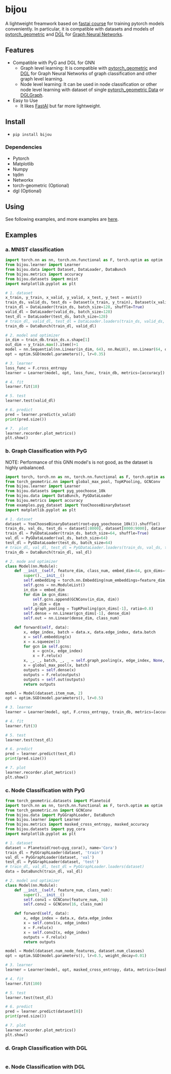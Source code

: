 # bijou

A lightweight freamwork based on [fastai course](https://course.fast.ai) for training pytorch models conveniently. In particular, it is compatible with datasets and models of [pytorch_geometric](https://github.com/rusty1s/pytorch_geometric) and [DGL](https://docs.dgl.ai/en/latest/) for [Graph Neural Networks](https://arxiv.org/pdf/1812.08434.pdf).

## Features
- Compatible with PyG and DGL for GNN
  - Graph level learning: It is compatible with [pytorch_geometric](https://github.com/rusty1s/pytorch_geometric) and [DGL](https://docs.dgl.ai/en/latest/) for Graph Neural Networks of graph classification and other graph level learning.
  - Node level learning: It can be used in node classification or other node level learning with dataset of single [pytorch_geometric Data](https://pytorch-geometric.readthedocs.io/en/latest/modules/data.html) or [DGLGraph](https://docs.dgl.ai/en/latest/api/python/graph.html).
- Easy to Use
    - It likes [FastAI](https://docs.fast.ai) but far more lightweight. 

## Install

- `pip install bijou`

### Dependencies

  - Pytorch
  - Matplotlib
  - Numpy
  - tqdm
  - Networkx
  - torch-geometric   (Optional)
  - dgl               (Optional)

## Using

See following examples, and more examples are [here](https://github.com/hitlic/bijou/tree/master/examples).

## Examples

### a. MNIST classification

```python
import torch.nn as nn, torch.nn.functional as F, torch.optim as optim
from bijou.learner import Learner
from bijou.data import Dataset, DataLoader, DataBunch
from bijou.metrics import accuracy
from bijou.datasets import mnist
import matplotlib.pyplot as plt

# 1. dataset
x_train, y_train, x_valid, y_valid, x_test, y_test = mnist()
train_ds, valid_ds, test_ds = Dataset(x_train, y_train), Dataset(x_valid, y_valid), Dataset(x_test, y_test)
train_dl = DataLoader(train_ds, batch_size=128, shuffle=True)
valid_dl = DataLoader(valid_ds, batch_size=128)
test_dl = DataLoader(test_ds, batch_size=128)
# train_dl, valid_dl, test_dl = DataLoader.loaders(train_ds, valid_ds, test_ds, 128)
train_db = DataBunch(train_dl, valid_dl)

# 2. model and optimizer
in_dim = train_db.train_ds.x.shape[1]
out_dim = y_train.max().item()+1
model = nn.Sequential(nn.Linear(in_dim, 64), nn.ReLU(), nn.Linear(64, out_dim))
opt = optim.SGD(model.parameters(), lr=0.35)

# 3. learner
loss_func = F.cross_entropy
learner = Learner(model, opt, loss_func, train_db, metrics=[accuracy])

# 4. fit
learner.fit(10)

# 5. test
learner.test(valid_dl)

# 6. predict
pred = learner.predict(x_valid)
print(pred.size())

# 7.  plot
learner.recorder.plot_metrics()
plt.show()
```

### b. Graph Classification with PyG

NOTE: Performance of this GNN model's is not good, as the dataset is highly unbalanced.

```python
import torch, torch.nn as nn, torch.nn.functional as F, torch.optim as optim
from torch_geometric.nn import global_max_pool, TopKPooling, GCNConv
from bijou.learner import Learner
from bijou.datasets import pyg_yoochoose_10k
from bijou.data import DataBunch, PyGDataLoader
from bijou.metrics import accuracy
from examples.pyg_dataset import YooChooseBinaryDataset
import matplotlib.pyplot as plt

# 1. dataset
dataset = YooChooseBinaryDataset(root=pyg_yoochoose_10k()).shuffle()
train_ds, val_ds, test_ds = dataset[:8000], dataset[8000:9000], dataset[9000:]
train_dl = PyGDataLoader(train_ds, batch_size=64, shuffle=True)
val_dl = PyGDataLoader(val_ds, batch_size=64)
test_dl = PyGDataLoader(test_ds, batch_size=64)
# train_dl, val_dl, test_dl = PyGDataLoader.loaders(train_ds, val_ds, test_ds, 64)
train_db = DataBunch(train_dl, val_dl)

# 2. mode and optimizer
class Model(nn.Module):
    def __init__(self, feature_dim, class_num, embed_dim=64, gcn_dims=(32, 32), dense_dim=64):
        super().__init__()
        self.embedding = torch.nn.Embedding(num_embeddings=feature_dim, embedding_dim=embed_dim)
        self.gcns = nn.ModuleList()
        in_dim = embed_dim
        for dim in gcn_dims:
            self.gcns.append(GCNConv(in_dim, dim))
            in_dim = dim
        self.graph_pooling = TopKPooling(gcn_dims[-1], ratio=0.8)
        self.dense = nn.Linear(gcn_dims[-1], dense_dim)
        self.out = nn.Linear(dense_dim, class_num)

    def forward(self, data):
        x, edge_index, batch = data.x, data.edge_index, data.batch
        x = self.embedding(x)
        x = x.squeeze(1)
        for gcn in self.gcns:
            x = gcn(x, edge_index)
            x = F.relu(x)
        x, _, _, batch, _, _ = self.graph_pooling(x, edge_index, None, batch)
        x = global_max_pool(x, batch)
        outputs = self.dense(x)
        outputs = F.relu(outputs)
        outputs = self.out(outputs)
        return outputs

model = Model(dataset.item_num, 2)
opt = optim.SGD(model.parameters(), lr=0.5)

# 3. learner
learner = Learner(model, opt, F.cross_entropy, train_db, metrics=[accuracy])

# 4. fit
learner.fit(3)

# 5. test
learner.test(test_dl)

# 6. predict
pred = learner.predict(test_dl)
print(pred.size())

# 7. plot
learner.recorder.plot_metrics()
plt.show()
```

### c. Node Classification with PyG

```python
from torch_geometric.datasets import Planetoid
import torch.nn as nn, torch.nn.functional as F, torch.optim as optim
from torch_geometric.nn import GCNConv
from bijou.data import PyGGraphLoader, DataBunch
from bijou.learner import Learner
from bijou.metrics import masked_cross_entropy, masked_accuracy
from bijou.datasets import pyg_cora
import matplotlib.pyplot as plt

# 1. dataset
dataset = Planetoid(root=pyg_cora(), name='Cora')
train_dl = PyGGraphLoader(dataset, 'train')
val_dl = PyGGraphLoader(dataset, 'val')
test_dl = PyGGraphLoader(dataset, 'test')
# train_dl, val_dl, test_dl = PyGGraphLoader.loaders(dataset)
data = DataBunch(train_dl, val_dl)

# 2. model and optimizer
class Model(nn.Module):
    def __init__(self, feature_num, class_num):
        super().__init__()
        self.conv1 = GCNConv(feature_num, 16)
        self.conv2 = GCNConv(16, class_num)

    def forward(self, data):
        x, edge_index = data.x, data.edge_index
        x = self.conv1(x, edge_index)
        x = F.relu(x)
        x = self.conv2(x, edge_index)
        outputs = F.relu(x)
        return outputs

model = Model(dataset.num_node_features, dataset.num_classes)
opt = optim.SGD(model.parameters(), lr=0.5, weight_decay=0.01)

# 3. learner
learner = Learner(model, opt, masked_cross_entropy, data, metrics=[masked_accuracy])

# 4. fit
learner.fit(100)

# 5. test
learner.test(test_dl)

# 6. predict
pred = learner.predict(dataset[0])
print(pred.size())

# 7. plot
learner.recorder.plot_metrics()
plt.show()
```

### d. Graph Classification with DGL
```python

```

### e. Node Classification with DGL
```python

```